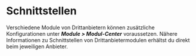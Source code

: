 # Schnittstellen

Verschiedene Module von Drittanbietern können zusätzliche Konfigurationen unter _**Module \> Modul-Center**_ voraussetzen. Nähere Informationen zu Schnittstellen von Drittanbietermodulen erhältst du direkt beim jeweiligen Anbieter.

